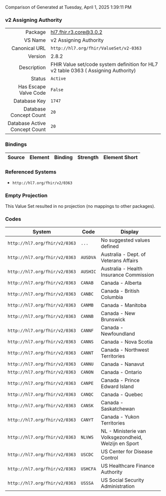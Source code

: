 Comparison of 
Generated at Tuesday, April 1, 2025 1:39:11 PM

### v2 Assigning Authority

|      |     |
| ---: | --- |
| Package | hl7.fhir.r3.core@3.0.2 |
| VS Name | v2 Assigning Authority |
| Canonical URL | `http://hl7.org/fhir/ValueSet/v2-0363` |
| Version | 2.8.2 |
| Description | FHIR Value set/code system definition for HL7 v2 table 0363 ( Assigning Authority) |
| Status | `Active` |
| Has Escape Valve Code | `False` |
| Database Key | `1747` |
| Database Concept Count | `20` |
| Database Active Concept Count | `20` |
### Bindings

| Source | Element | Binding | Strength | Element Short |
| ------ | ------- | ------- | -------- | ------------- |

### Referenced Systems

* `http://hl7.org/fhir/v2/0363`
### Empty Projection

This Value Set resulted in no projection (no mappings to other packages).

### Codes

| System | Code | Display |
| ------ | ---- | ------- |
| `http://hl7.org/fhir/v2/0363` | `...` | No suggested values defined |
| `http://hl7.org/fhir/v2/0363` | `AUSDVA` | Australia - Dept. of Veterans Affairs |
| `http://hl7.org/fhir/v2/0363` | `AUSHIC` | Australia - Health Insurance Commission |
| `http://hl7.org/fhir/v2/0363` | `CANAB` | Canada - Alberta |
| `http://hl7.org/fhir/v2/0363` | `CANBC` | Canada - British Columbia |
| `http://hl7.org/fhir/v2/0363` | `CANMB` | Canada - Manitoba |
| `http://hl7.org/fhir/v2/0363` | `CANNB` | Canada - New Brunswick |
| `http://hl7.org/fhir/v2/0363` | `CANNF` | Canada - Newfoundland |
| `http://hl7.org/fhir/v2/0363` | `CANNS` | Canada - Nova Scotia |
| `http://hl7.org/fhir/v2/0363` | `CANNT` | Canada - Northwest Territories |
| `http://hl7.org/fhir/v2/0363` | `CANNU` | Canada - Nanavut |
| `http://hl7.org/fhir/v2/0363` | `CANON` | Canada - Ontario |
| `http://hl7.org/fhir/v2/0363` | `CANPE` | Canada - Prince Edward Island |
| `http://hl7.org/fhir/v2/0363` | `CANQC` | Canada - Quebec |
| `http://hl7.org/fhir/v2/0363` | `CANSK` | Canada - Saskatchewan |
| `http://hl7.org/fhir/v2/0363` | `CANYT` | Canada - Yukon Territories |
| `http://hl7.org/fhir/v2/0363` | `NLVWS` | NL - Ministerie van Volksgezondheid, Welzijn en Sport |
| `http://hl7.org/fhir/v2/0363` | `USCDC` | US Center for Disease Control |
| `http://hl7.org/fhir/v2/0363` | `USHCFA` | US Healthcare Finance Authority |
| `http://hl7.org/fhir/v2/0363` | `USSSA` | US Social Security Administration |
